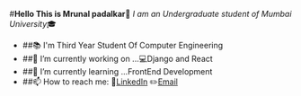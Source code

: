 #**Hello This is Mrunal padalkar👋**
 *I am an Undergraduate student of Mumbai University*:mortar_board:
- ##:books: I'm Third Year Student Of Computer Engineering
- ##🔭 I’m currently working on ...:computer:Django and React
- ##🌱 I’m currently learning ...FrontEnd Development
- ##📫 How to reach me: :incoming_envelope:[LinkedIn](https://www.linkedin.com/in/mrunal-padalkar-b64a3b19b/)  :pencil2:[Email](mrunalvilas@gmail.com)


